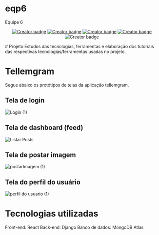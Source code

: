 # eqp6
Equipe 6
<p align="center">
    <a href="https://github.com/Ellemaamorim"><img src="https://badgen.net/badge/icon/Ellem%20Almeida/pink?icon=github&label" alt="Creator badge" /></a>
    <a href="https://github.com/arysam"><img src="https://badgen.net/badge/icon/Milena%Arysa/red?icon=github&label" alt="Creator badge" /></a>
    <a href="https://github.com/pedroffda"><img src="https://badgen.net/badge/icon/Pedro%Felipe/white?icon=github&label" alt="Creator badge" /></a>
    <a href="https://github.com/rfsousa"><img src="https://badgen.net/badge/icon/Ryan%20Sousa/yellow?icon=github&label" alt="Creator badge" /></a>
    <a href="https://github.com/viniciusmra"><img src="https://badgen.net/badge/icon/Vinícius%20Alves/blue?icon=github&label" alt="Creator badge" /></a>
</p>
# Projeto
Estudos das tecnologias, ferramentas e elaboração dos tutoriais das respectivas tecnologias/ferramentas usadas no projeto.

# Tellemgram
Segue abaixo os protótipos de telas da aplicação tellemgram.

## Tela de login
![Login (1)](https://github.com/es20232/eqp6/assets/101830468/f81a9d26-8d29-4390-8649-377ca2d96af3)

## Tela de dashboard (feed)
![Listar Posts](https://github.com/es20232/eqp6/assets/101830468/14073b2c-08cb-4df9-bf43-0779e4e2660a)

## Tela de postar imagem
![postarImagem (1)](https://github.com/es20232/eqp6/assets/101830468/6a6df681-a4e4-4311-a8db-909223cc2529)

## Tela do perfil do usuário
![perfil do usuario (1)](https://github.com/es20232/eqp6/assets/101830468/95aa8dbb-a199-491c-a1ea-ca32e8b9cb4e)

# Tecnologias utilizadas
Front-end: React
Back-end: Django
Banco de dados: MongoDB Atlas
